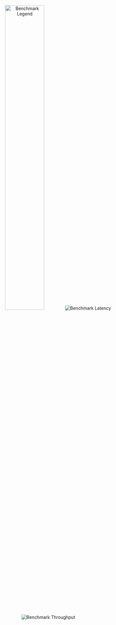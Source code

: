 <div align="center">
  <img src="https://raw.githubusercontent.com/iridis-rs/iridis-benchmark/main/bench/benchmark_legend.svg" alt="Benchmark Legend" style="width:50%;">
  <img src="https://raw.githubusercontent.com/iridis-rs/iridis-benchmark/main/bench/benchmark_latency.svg" alt="Benchmark Latency">
  <img src="https://raw.githubusercontent.com/iridis-rs/iridis-benchmark/main/bench/benchmark_throughput.svg" alt="Benchmark Throughput">
</div>
